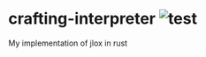 # crafting-interpreter ![test](https://github.com/YangchenYe323/crafting-interpreter/actions/workflows/rust.yml/badge.svg)
My implementation of jlox in rust
